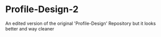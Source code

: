 # Profile-Design-2
An edited version of the original 'Profile-Design' Repository but it looks better and way cleaner
